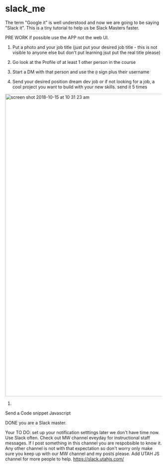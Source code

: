 # slack_me

The term "Google it" is well understood and now we are going to be saying "Slack it". This is a tiny tutorial to help us be Slack Masters faster.

PRE WORK if possible use the APP not the web UI.

1. Put a photo and your job title (just put your desired job title - this is not visible to anyone else but don't put learning jsut put the real title please)

2. Go look at the Profile of at least 1 other person in the course

3. Start a DM with that person and use the `@` sign plus their username 

4. Send your desired position dream dev job or if not looking for a job, a cool project you want to build with your new skills. 
send it 5 times 
<img width="969" alt="screen shot 2018-10-15 at 10 31 23 am" src="https://user-images.githubusercontent.com/25558342/46964619-c6c6ed00-d065-11e8-8c5a-9716d277cbf6.png">

1. 
Send a Code snippet Javascript

DONE you are a Slack master. 



Your TO DO: set up your notification setttings later we don't have time now. 
Use Slack often.
Check out MW channel eveyday for instructional staff messages. If I post something in this channel you are respobsible to know it. Any other channel is not with that expectation so don't worry only make sure you keep up with our MW channel and my posts please. 
Add UTAH JS channel for more people to help. 
https://slack.utahjs.com/
